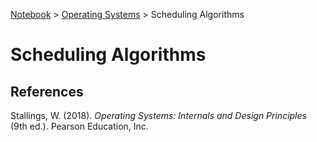<a href="../">Notebook</a> > <a href="./">Operating Systems</a> > Scheduling Algorithms

# Scheduling Algorithms







## References

Stallings, W. (2018). *Operating Systems: Internals and Design Principles* (9th ed.). Pearson Education, Inc.

